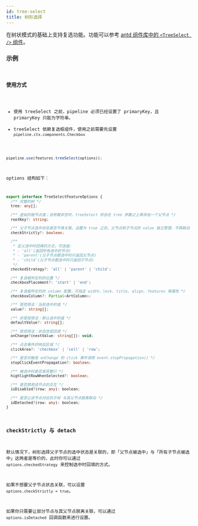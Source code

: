 ```yaml
---
id: tree-select
title: 树形选择
---
```


在树状模式的基础上支持复选功能。功能可以参考 [antd 组件库中的 `<TreeSelect />` 组件](https://ant-design.gitee.io/components/tree-select-cn/)。

### 示例

<code
src="../../../../demos/treeSelect.tsx"
/>

### 使用方式

- 使用 treeSelect 之前，pipeline 必须已经设置了 primaryKey，且 primaryKey 只能为字符串。
- treeSelect 依赖复选框组件，使用之前需要先设置 `pipeline.ctx.components.Checkbox`

```ts
pipeline.use(features.treeSelect(options));
```

options 结构如下：

```ts
export interface TreeSelectFeatureOptions {
  /** 完整的树 */
  tree: any[];

  /** 虚拟的根节点值；该参数非空时，treeSelect 将会在 tree 参数之上再添加一个父节点 */
  rootKey?: string;

  /** 父子节点选中状态是否不再关联。设置为 true 之后，父节点和子节点的 value 独立管理，不再联动 */
  checkStrictly?: boolean;

  /**
   * 定义选中时回填的方式，可选值:
   * - 'all'(返回所有选中的节点)
   * - 'parent'(父子节点都选中时只返回父节点)
   * - 'child'(父子节点都选中时只返回子节点)
   */
  checkedStrategy?: 'all' | 'parent' | 'child';

  /** 复选框所在列的位置 */
  checkboxPlacement?: 'start' | 'end';

  /** 复选框所在列的 column 配置，可指定 width，lock, title, align, features 等属性 */
  checkboxColumn?: Partial<ArtColumn>;

  /** 受控用法：当前选中的值 */
  value?: string[];

  /** 非受控用法：默认选中的值 */
  defaultValue?: string[];

  /** 受控用法：状态改变回调 */
  onChange?(nextValue: string[]): void;

  /** 点击事件的响应区域 */
  clickArea?: 'checkbox' | 'cell' | 'row';

  /** 是否对触发 onChange 的 click 事件调用 event.stopPropagation() */
  stopClickEventPropagation?: boolean;

  /** 被选中时是否高亮整行 */
  highlightRowWhenSelected?: boolean;

  /** 是否禁用该节点的交互 */
  isDisabled?(row: any): boolean;

  /** 是否让该节点对应的子树 与其父节点脱离联动 */
  idDetached?(row: any): boolean;
}
```

### checkStrictly 与 detach

默认情况下，树形选择父子节点的选中状态是关联的，即「父节点被选中」与「所有子节点被选中」这两者是等价的，此时你可以通过 `options.checkedStrategy` 来控制选中时回填的方式。

如果不想要父子节点状态关联，可以设置 `options.checkStrictly = true`。

如果你只需要让部分节点与其父节点脱离关联，可以通过 `options.isDetached` 回调函数来进行设置。
